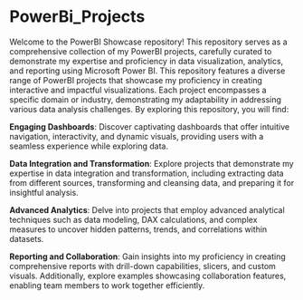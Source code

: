 # PowerBi_Projects
Welcome to the PowerBI Showcase repository! This repository serves as a comprehensive collection of my PowerBI projects, carefully curated to demonstrate my expertise and proficiency in data visualization, analytics, and reporting using Microsoft Power BI.
This repository features a diverse range of PowerBI projects that showcase my proficiency in creating interactive and impactful visualizations. Each project encompasses a specific domain or industry, demonstrating my adaptability in addressing various data analysis challenges. By exploring this repository, you will find:

**Engaging Dashboards**: Discover captivating dashboards that offer intuitive navigation, interactivity, and dynamic visuals, providing users with a seamless experience while exploring data.

**Data Integration and Transformation**: Explore projects that demonstrate my expertise in data integration and transformation, including extracting data from different sources, transforming and cleansing data, and preparing it for insightful analysis.

**Advanced Analytics**: Delve into projects that employ advanced analytical techniques such as data modeling, DAX calculations, and complex measures to uncover hidden patterns, trends, and correlations within datasets.

**Reporting and Collaboration**: Gain insights into my proficiency in creating comprehensive reports with drill-down capabilities, slicers, and custom visuals. Additionally, explore examples showcasing collaboration features, enabling team members to work together efficiently.
